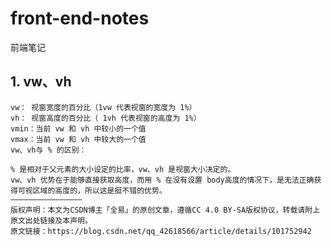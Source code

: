 # front-end-notes
前端笔记

##  1. vw、vh


    vw： 视窗宽度的百分比（1vw 代表视窗的宽度为 1%）
    vh： 视窗高度的百分比（ 1vh 代表视窗的高度为 1%）
    vmin：当前 vw 和 vh 中较小的一个值
    vmax：当前 vw 和 vh 中较大的一个值
    vw、vh与 % 的区别：

    % 是相对于父元素的大小设定的比率，vw、vh 是视窗大小决定的。
    vw、vh 优势在于能够直接获取高度，而用 % 在没有设置 body高度的情况下，是无法正确获得可视区域的高度的，所以这是挺不错的优势。
    ————————————————
    版权声明：本文为CSDN博主「全易」的原创文章，遵循CC 4.0 BY-SA版权协议，转载请附上原文出处链接及本声明。
    原文链接：https://blog.csdn.net/qq_42618566/article/details/101752942